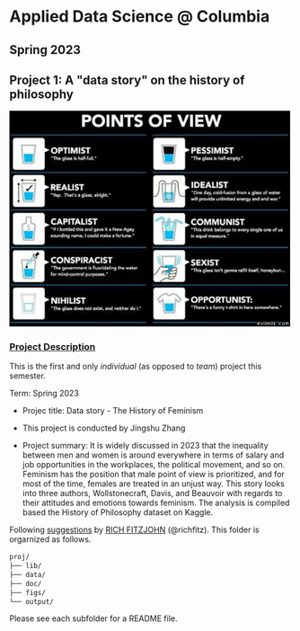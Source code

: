 # Applied Data Science @ Columbia
## Spring 2023
## Project 1: A "data story" on the history of philosophy

<img src="figs/100126-the-glass.jpeg" width="500">

### [Project Description](doc/)
This is the first and only *individual* (as opposed to *team*) project this semester. 

Term: Spring 2023

+ Projec title: Data story - The History of Feminism
+ This project is conducted by Jingshu Zhang

+ Project summary: It is widely discussed in 2023 that the inequality between men and women is around everywhere in terms of salary and job opportunities in the workplaces, the political movement, and so on. Feminism has the position that male point of view is prioritized, and for most of the time, females are treated in an unjust way. This story looks into three authors, Wollstonecraft, Davis, and Beauvoir with regards to their attitudes and emotions towards feminism. The analysis is compiled based the History of Philosophy dataset on Kaggle.

Following [suggestions](http://nicercode.github.io/blog/2013-04-05-projects/) by [RICH FITZJOHN](http://nicercode.github.io/about/#Team) (@richfitz). This folder is orgarnized as follows.

```
proj/
├── lib/
├── data/
├── doc/
├── figs/
└── output/
```

Please see each subfolder for a README file.
